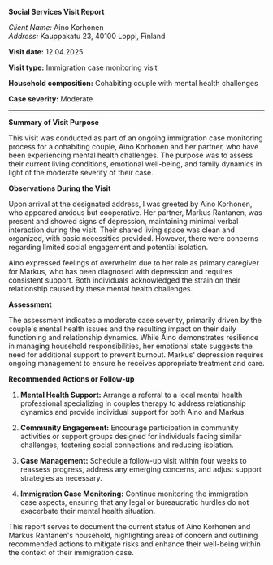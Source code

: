 **Social Services Visit Report**

*Client Name:* Aino Korhonen  
*Address:* Kauppakatu 23, 40100 Loppi, Finland  

**Visit date:** 12.04.2025

**Visit type:** Immigration case monitoring visit

**Household composition:** Cohabiting couple with mental health challenges

**Case severity:** Moderate

---

**Summary of Visit Purpose**

This visit was conducted as part of an ongoing immigration case monitoring process for a cohabiting couple, Aino Korhonen and her partner, who have been experiencing mental health challenges. The purpose was to assess their current living conditions, emotional well-being, and family dynamics in light of the moderate severity of their case.

**Observations During the Visit**

Upon arrival at the designated address, I was greeted by Aino Korhonen, who appeared anxious but cooperative. Her partner, Markus Rantanen, was present and showed signs of depression, maintaining minimal verbal interaction during the visit. Their shared living space was clean and organized, with basic necessities provided. However, there were concerns regarding limited social engagement and potential isolation.

Aino expressed feelings of overwhelm due to her role as primary caregiver for Markus, who has been diagnosed with depression and requires consistent support. Both individuals acknowledged the strain on their relationship caused by these mental health challenges.

**Assessment**

The assessment indicates a moderate case severity, primarily driven by the couple's mental health issues and the resulting impact on their daily functioning and relationship dynamics. While Aino demonstrates resilience in managing household responsibilities, her emotional state suggests the need for additional support to prevent burnout. Markus' depression requires ongoing management to ensure he receives appropriate treatment and care.

**Recommended Actions or Follow-up**

1. **Mental Health Support:** Arrange a referral to a local mental health professional specializing in couples therapy to address relationship dynamics and provide individual support for both Aino and Markus.

2. **Community Engagement:** Encourage participation in community activities or support groups designed for individuals facing similar challenges, fostering social connections and reducing isolation.

3. **Case Management:** Schedule a follow-up visit within four weeks to reassess progress, address any emerging concerns, and adjust support strategies as necessary.

4. **Immigration Case Monitoring:** Continue monitoring the immigration case aspects, ensuring that any legal or bureaucratic hurdles do not exacerbate their mental health situation.

This report serves to document the current status of Aino Korhonen and Markus Rantanen's household, highlighting areas of concern and outlining recommended actions to mitigate risks and enhance their well-being within the context of their immigration case.